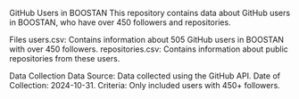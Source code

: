 GitHub Users in BOOSTAN 
    This repository contains data about GitHub users in BOOSTAN, who have over 450 followers and repositories.


Files
    users.csv: Contains information about 505 GitHub users in BOOSTAN with over 450 followers.
    repositories.csv: Contains information about public repositories from these users.

Data Collection
   Data Source: Data collected using the GitHub API.
   Date of Collection: 2024-10-31.
   Criteria: Only included users with 450+ followers.
